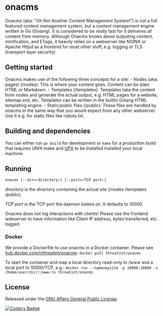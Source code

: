# onacms
Onacms (aka: "Oh No! Another Content Management System!") is not a full featured content management system, but a content management engine written in Go (Golang). It is considered to be *really* fast for it deliveres all content from memory.
Although Onacms knows about outputing content, minification, and ETags, it heavily relies on a webserver like NGINX or Apache Httpd as a frontend for most other stuff, e.g. logging or TLS (transport layer security)

## Getting started
Onacms makes use of the following three concepts for a site:
    - Nodes (aka: pages) (/nodes): This is where your content goes. Content can be plain HTML or Markdown.
    - Templates (/templates): Templates take the content from nodes and generate the actual output, e.g. HTML pages for a website, sitemap.xml, etc. Templates can be written in the builtin Golang HTML templating engine.
    - Static/public files (/public): These files are handled by onacms in the same way that you would expect from any other webserver. Use it e.g. for static files like robots.txt.

## Building and dependencies
You can either run ```go build``` for development or ```make``` for a production build that requires UNIX make and [UPX](https://upx.github.io/) to be installed installed your local machine.

## Running
```sh
onacms [--dir=<directory>] [--port=<TCP port>]
```
*directory* is the directory containing the actual site (/nodes /templates /public).

*TCP port* is the TCP port the daemon listens on. It defaults to 10000.

Onacms does not log interactions with clients! Please use the frontend webserver to have information like Client IP address, bytes transferred, etc. logged.

### Docker
We provide a Dockerfile to use onacms in a Docker container. Please see [hub.docker.com/r/threatint/onacms](https://hub.docker.com/r/threatint/onacms): ```docker pull threatint/onacms```

To start the container and map a local directory read-only to /www and a local port to 10000/TCP, e.g.: ```docker run --name=mysite -p 10000:10000 -v /home/user/dir/:/www:ro threatint/onacms```

## License
Released under the [GNU Affero General Public License](http://www.gnu.org/licenses/agpl.HTML).

[![Codacy Badge](https://app.codacy.com/project/badge/Grade/a212426d62224234b8ed6d5ab6849382)](https://www.codacy.com/gh/THREATINT/onacms/dashboard?utm_source=github.com&amp;utm_medium=referral&amp;utm_content=THREATINT/onacms&amp;utm_campaign=Badge_Grade)